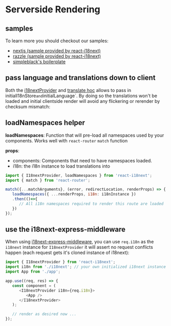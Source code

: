 # Serverside Rendering

## samples

To learn more you should checkout our samples:

- [nextjs (sample provided by react-i18next)](https://github.com/i18next/react-i18next/tree/master/example/nextjs)
- [razzle (sample provided by react-i18next)](https://github.com/i18next/react-i18next/tree/master/example/razzle-ssr)
- [simpleblack's boilerplate](https://github.com/simpleblack/react-redux-universal-hot-example)

## pass language and translations down to client

Both the [i18nextProvider](/components/i18nextprovider.md) and [translate hoc](/components/translate-hoc.md) allows to pass in initialI18nStore` and `initialLanguage`. By doing so the translations won't be loaded and initial clientside render will avoid any flickering or rerender by checksum mismatch:

## loadNamespaces helper

__loadNamespaces__: Function that will pre-load all namespaces used by your components.  Works well with `react-router` `match` function

__props__:

- components: Components that need to have namespaces loaded.
- i18n: the i18n instance to load translations into

```javascript
import { I18nextProvider, loadNamespaces } from 'react-i18next';
import { match } from 'react-router';

match({...matchArguments}, (error, redirectLocation, renderProps) => {
   loadNamespaces({ ...renderProps, i18n: i18nInstance })
   .then(()=>{
      // All i18n namespaces required to render this route are loaded   
   })
});
```

## use the i18next-express-middleware

When using [i18next-express-middleware](https://github.com/i18next/i18next-express-middleware), you can use `req.i18n` as the `i18next` instance for `I18nextProvider` it will assert no request conflicts happen (each request gets it's cloned instance of i18next):

```javascript
import { I18nextProvider } from 'react-i18next';
import i18n from './i18next'; // your own initialized i18next instance
import App from './app';

app.use((req, res) => {
   const component = (
      <I18nextProvider i18n={req.i18n}>
         <App />
      </I18nextProvider>
   );

   // render as desired now ...
});
```

